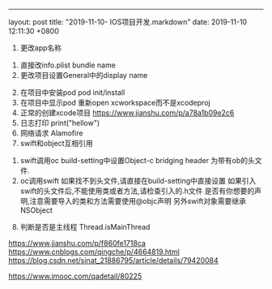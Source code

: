 ---
layout: post
title:  "2019-11-10- IOS项目开发.markdown"
date:   2019-11-10 12:11:30 +0800

1. 更改app名称
1) 直接改info.plist bundle name
2) 更改项目设置General中的display name
2. 在项目中安装pod
pod init/install
3. 在项目中显示pod
重新open xcworkspace而不是xcodeproj
4. 正常的创建xcode项目
https://www.jianshu.com/p/a78a1b09e2c6
5. 日志打印
print("hellow")
6. 网络请求
Alamofire
7. swift和object互相引用
1) swift调用oc
build-setting中设置Object-c bridging header
为带有ob的头文件.
2) oc调用swift
如果找不到头文件,请直接在build-setting中直接设置
如果引入swift的头文件后,不能使用类或者方法,请检查引入的.h文件
是否有你想要的声明,注意需要导入的类和方法需要使用@objc声明
另外swift对象需要继承NSObject
8. 判断是否是主线程
Thread.isMainThread


https://www.jianshu.com/p/f860fe1718ca
https://www.cnblogs.com/qingche/p/4664819.html
https://blog.csdn.net/sinat_21886795/article/details/79420084



https://www.imooc.com/qadetail/80225



 
 
    